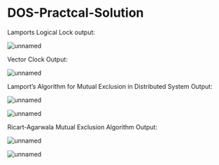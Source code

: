 # DOS-Practcal-Solution

Lamports Logical Lock output:

![unnamed](https://user-images.githubusercontent.com/67540881/159927272-327b6655-b896-4ddb-a49e-22483690da20.jpg)



Vector Clock Output:

![unnamed](https://user-images.githubusercontent.com/67540881/159927351-04357c70-7330-4df8-85d5-bf16f1f35905.jpg)




Lamport’s Algorithm for Mutual Exclusion in Distributed System Output:

![unnamed](https://user-images.githubusercontent.com/67540881/159926991-cf0c69e4-68a8-4c23-850e-0288343b87a1.png)

![unnamed](https://user-images.githubusercontent.com/67540881/159927038-a12ead16-7d5c-4d83-b2c8-13ae64bbb21d.png)


Ricart-Agarwala Mutual Exclusion Algorithm Output:

![unnamed](https://user-images.githubusercontent.com/67540881/159936852-5c7d8751-e3dd-4478-a771-92fde11a1f76.png)

![unnamed](https://user-images.githubusercontent.com/67540881/159936879-67a0d2d3-7269-4ad7-a2eb-67d6dc050610.png)
